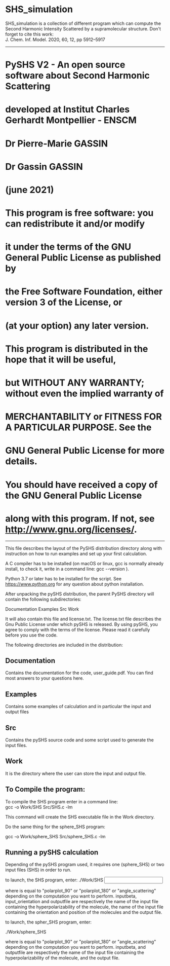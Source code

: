 # SHS_simulation
SHS_simulation is a collection of different program which can compute the Second Harmonic Intensity Scattered by a supramolecular structure.
Don't forget to cite this work:              
J. Chem. Inf. Model. 2020, 60, 12, pp 5912–5917

**********************************************************************************
#    PySHS V2 - An open source software about Second Harmonic Scattering 
#   developed at Institut Charles Gerhardt Montpellier - ENSCM
#   Dr Pierre-Marie GASSIN
#   Dr Gassin GASSIN
#    (june 2021)  
#
#   This program is free software: you can redistribute it and/or modify
#   it under the terms of the GNU General Public License as published by
#   the Free Software Foundation, either version 3 of the License, or
#   (at your option) any later version.
#
#   This program is distributed in the hope that it will be useful,
#   but WITHOUT ANY WARRANTY; without even the implied warranty of
#   MERCHANTABILITY or FITNESS FOR A PARTICULAR PURPOSE.  See the
#   GNU General Public License for more details.
#
#   You should have received a copy of the GNU General Public License
#   along with this program.  If not, see <http://www.gnu.org/licenses/>.
**********************************************************************************


This file describes the layout of the PySHS distribution directory along 
with instruction on how to run examples and set up your first calculation.

A C compiler has to be installed (on macOS or linux, gcc is normally already install, to check it, write in a command line: gcc --version  ).

Python 3.7 or later has to be installed for the script. See https://www.python.org for any question about python installation. 

After unpacking the pySHS distribution, the parent PySHS directory will contain
the following subdirectories:

Documentation
Examples 
Src
Work


It will also contain this file and license.txt. The license.txt file
describes the Gnu Public License under which pySHS is released. By
using pySHS, you agree to comply with the terms of the
license. Please read it carefully before you use the code. 

The following directories are included in the distribution:

Documentation
------------
Contains the documentation for the code, user_guide.pdf.
You can find most answers to your questions here. 

Examples
--------
Contains some examples of calculation and in particular the input and output files

Src
---
Contains the pySHS source code and some script used to generate the input files.

Work
----
It is the directory where the user can store the input and output file. 


To Compile the program:
-----------------------

To compile the SHS program enter in a command line:  
gcc -o Work/SHS Src/SHS.c -lm

This command will create the SHS executable file in the Work directory.

Do the same thing for the sphere_SHS program:

gcc -o Work/sphere_SHS Src/sphere_SHS.c -lm


Running a pySHS calculation
----------------------------
Depending of the pySHS program used, it requires one (sphere_SHS) or two input files (SHS) in order to run. 

 to launch, the SHS program, enter:
./Work/SHS <Keyword> <inputbeta> <input orientation> <outputfile>

where <Keyword> is equal to "polarplot_90" or "polarplot_180" or "angle_scattering" depending on the computation you want to perform.
inputbeta, input_orientation and outputfile are respectively the name of the input file containing the hyperpolarizability of the molecule, the  name of the input file containing the orientation and position of the molecules and the output file.


to launch, the spher_SHS program, enter:

./Work/sphere_SHS <Keyword> <inputbeta> <outputfile>

where <Keyword> is equal to "polarplot_90" or "polarplot_180" or "angle_scattering" depending on the computation you want to perform.
inputbeta, and outputfile are respectively the name of the input file containing the hyperpolarizability of the molecule,  and the output file. 

